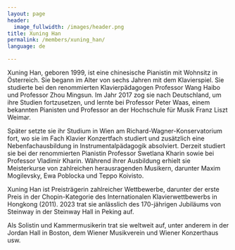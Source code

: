 ```yaml
---
layout: page
header:
  image_fullwidth: /images/header.png
title: Xuning Han
permalink: /members/xuning_han/
language: de

---
```



Xuning Han, geboren 1999, ist eine chinesische Pianistin mit Wohnsitz in Österreich. Sie begann im Alter von sechs Jahren mit dem Klavierspiel. Sie studierte bei den renommierten Klavierpädagogen Professor Wang Haibo und Professor Zhou Mingsun. Im Jahr 2017 zog sie nach Deutschland, um ihre Studien fortzusetzen, und lernte bei Professor Peter Waas, einem bekannten Pianisten und Professor an der Hochschule für Musik Franz Liszt Weimar. 

Später setzte sie ihr Studium in Wien am Richard-Wagner-Konservatorium fort, wo sie im Fach Klavier Konzertfach studiert und zusätzlich eine Nebenfachausbildung in Instrumentalpädagogik absolviert. Derzeit studiert sie bei der renommierten Pianistin Professor Swetlana Kharin sowie bei Professor Vladimir Kharin. Während ihrer Ausbildung erhielt sie Meisterkurse von zahlreichen herausragenden Musikern, darunter Maxim Mogilevsky, Ewa Poblocka und Teppo Koivisto. 

Xuning Han ist Preisträgerin zahlreicher Wettbewerbe, darunter der erste Preis in der Chopin-Kategorie des Internationalen Klavierwettbewerbs in Hongkong (2011). 
2023 trat sie anlässlich des 170-jährigen Jubiläums von Steinway in der Steinway Hall in Peking auf. 

Als Solistin und Kammermusikerin trat sie weltweit auf, unter anderem in der Jordan Hall in Boston, dem Wiener Musikverein und Wiener Konzerthaus usw.
